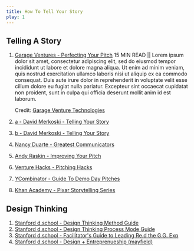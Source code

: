 ```yaml
---
title: How To Tell Your Story
play: 1
---
```


## Telling A Story

  01. [Garage Ventures - Perfecting Your Pitch](01-garage-ventures-perfecting-your-pitch.pdf)
      15 MIN READ || Lorem ipsum dolor sit amet, consectetur adipiscing elit, sed do eiusmod tempor incididunt ut labore et dolore magna aliqua. Ut enim ad minim veniam, quis nostrud exercitation ullamco laboris nisi ut aliquip ex ea commodo consequat. Duis aute irure dolor in reprehenderit in voluptate velit esse cillum dolore eu fugiat nulla pariatur. Excepteur sint occaecat cupidatat non proident, sunt in culpa qui officia deserunt mollit anim id est laborum.
      
      Credit: [Garage Venture Technologies](http://garage.com)
      
  02. [a - David Merkoski - Telling Your Story](02-a-david-merkoski-telling-your-story.pdf)
  02. [b - David Merkoski - Telling Your Story](02-b-david-merkoski-telling-your-story.webloc)
  03. [Nancy Duarte - Greatest Communicators](03-nancy-duarte-greatest-communicators.webloc)
  04. [Andy Raskin - Improving Your Pitch](04-andy-raskin-improving-your-pitch.webloc)
  05. [Venture Hacks - Pitching Hacks](05-venture-hacks-pitching-hacks.pdf)
  06. [YCombinator - Guide To Demo Day Pitches](06-ycombinator-guide-to-demo-day-pitches.webloc)
  07. [Khan Academy - Pixar Storytelling Series](07-khan-academy-pixar-storytelling-series.webloc)

## Design Thinking

  01. [Stanford d.school - Design Thinking Method Guide](01-stanford-d.school-design-thinking-method-guide.pdf)
  02. [Stanford d.school - Design Thinking Process Mode Guide](02-stanford-d.school-design-thinking-process-mode-guide.pdf)
  03. [Stanford d.school - Facilitator's Guide to Leading Re.d the G.G. Exp](03-stanford-d.school-facilitator-s-guide-to-leading-re.d-the-g.g.exp.pdf)
  04. [Stanford d.school - Design + Entreprenueship (mayfield)](04-stanford-d.school-design-entreprenueship-mayfield.ppt)

